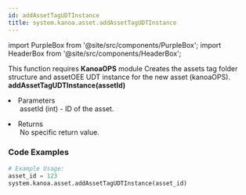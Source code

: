 ```yaml
---
id: addAssetTagUDTInstance
title: system.kanoa.asset.addAssetTagUDTInstance
---
```


import PurpleBox from '@site/src/components/PurpleBox';
import HeaderBox from '@site/src/components/HeaderBox';

<PurpleBox>This function requires <b>KanoaOPS</b> module</PurpleBox>
<HeaderBox header="Description">Creates the assets tag folder structure and assetOEE UDT instance for the new asset (kanoaOPS).</HeaderBox>
<HeaderBox header="Syntax">
    <b>addAssetTagUDTInstance(assetId)</b>
    <li> Parameters <br />
        <ul>assetId (int) - ID of the asset.</ul>
    </li>
    <li> Returns <br />
        <ul>No specific return value.</ul>
    </li>
</HeaderBox>

### Code Examples

```python
# Example Usage:
asset_id = 123
system.kanoa.asset.addAssetTagUDTInstance(asset_id)

